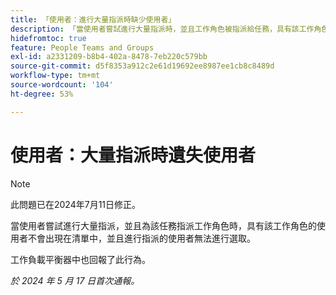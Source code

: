 ```yaml
---
title: 「使用者：進行大量指派時缺少使用者」
description: 「當使用者嘗試進行大量指派時，並且工作角色被指派給任務，具有該工作角色的使用者未出現在清單中，指派使用者無法選擇他們。 」
hidefromtoc: true
feature: People Teams and Groups
exl-id: a2331209-b8b4-402a-8478-7eb220c579bb
source-git-commit: d5f8353a912c2e61d19692ee8987ee1cb8c8489d
workflow-type: tm+mt
source-wordcount: '104'
ht-degree: 53%

---
```


# 使用者：大量指派時遺失使用者

>[!NOTE]
>
>此問題已在2024年7月11日修正。

當使用者嘗試進行大量指派，並且為該任務指派工作角色時，具有該工作角色的使用者不會出現在清單中，並且進行指派的使用者無法進行選取。

工作負載平衡器中也回報了此行為。

_於 2024 年 5 月 17 日首次通報。_
